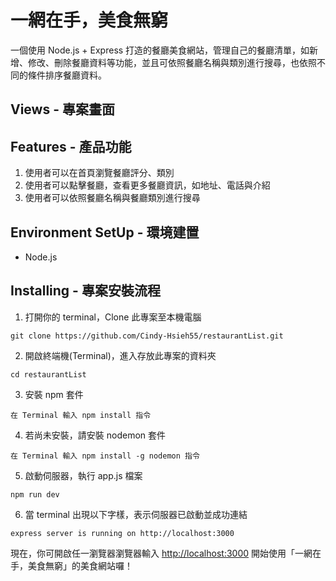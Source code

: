 # 一網在手，美食無窮

一個使用 Node.js + Express 打造的餐廳美食網站，管理自己的餐廳清單，如新增、修改、刪除餐廳資料等功能，並且可依照餐廳名稱與類別進行搜尋，也依照不同的條件排序餐廳資料。

## Views - 專案畫面


## Features - 產品功能

1. 使用者可以在首頁瀏覽餐廳評分、類別
2. 使用者可以點擊餐廳，查看更多餐廳資訊，如地址、電話與介紹
3. 使用者可以依照餐廳名稱與餐廳類別進行搜尋

## Environment SetUp - 環境建置

- Node.js

## Installing - 專案安裝流程

1. 打開你的 terminal，Clone 此專案至本機電腦

```
git clone https://github.com/Cindy-Hsieh55/restaurantList.git
```

2. 開啟終端機(Terminal)，進入存放此專案的資料夾

```
cd restaurantList
```

3. 安裝 npm 套件

```
在 Terminal 輸入 npm install 指令
```

4. 若尚未安裝，請安裝 nodemon 套件

```
在 Terminal 輸入 npm install -g nodemon 指令
```

5. 啟動伺服器，執行 app.js 檔案

```
npm run dev
```

6. 當 terminal 出現以下字樣，表示伺服器已啟動並成功連結

```
express server is running on http://localhost:3000

```

現在，你可開啟任一瀏覽器瀏覽器輸入 [http://localhost:3000](http://localhost:3000) 開始使用「一網在手，美食無窮」的美食網站囉！
